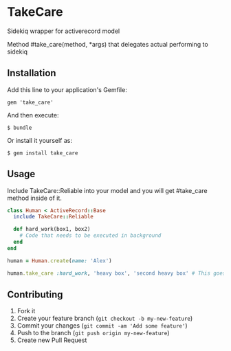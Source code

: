 # TakeCare

Sidekiq wrapper for activerecord model

Method #take_care(method, *args) that delegates actual performing to sidekiq

## Installation

Add this line to your application's Gemfile:

    gem 'take_care'

And then execute:

    $ bundle

Or install it yourself as:

    $ gem install take_care

## Usage

Include TakeCare::Reliable into your model and you will get #take_care method inside of it.

```rb
class Human < ActiveRecord::Base
  include TakeCare::Reliable

  def hard_work(box1, box2)
    # Code that needs to be executed in background
  end
end

human = Human.create(name: 'Alex')

human.take_care :hard_work, 'heavy box', 'second heavy box' # This goes to sidekiq

```

## Contributing

1. Fork it
2. Create your feature branch (`git checkout -b my-new-feature`)
3. Commit your changes (`git commit -am 'Add some feature'`)
4. Push to the branch (`git push origin my-new-feature`)
5. Create new Pull Request
